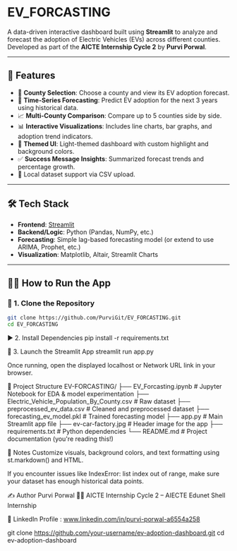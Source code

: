 # EV_FORCASTING 

A data-driven interactive dashboard built using **Streamlit** to analyze and forecast the adoption of Electric Vehicles (EVs) across different counties. Developed as part of the **AICTE Internship Cycle 2** by **Purvi Porwal**.

---

## 📌 Features

- 📍 **County Selection**: Choose a county and view its EV adoption forecast.
- 🔮 **Time-Series Forecasting**: Predict EV adoption for the next 3 years using historical data.
- 📈 **Multi-County Comparison**: Compare up to 5 counties side by side.
- 📊 **Interactive Visualizations**: Includes line charts, bar graphs, and adoption trend indicators.
- 🌙 **Themed UI**: Light-themed dashboard with custom highlight and background colors.
- ✅ **Success Message Insights**: Summarized forecast trends and percentage growth.
- 📂 Local dataset support via CSV upload.

---

## 🛠️ Tech Stack

- **Frontend**: [Streamlit](https://streamlit.io)
- **Backend/Logic**: Python (Pandas, NumPy, etc.)
- **Forecasting**: Simple lag-based forecasting model (or extend to use ARIMA, Prophet, etc.)
- **Visualization**: Matplotlib, Altair, Streamlit Charts

---

## 🧑‍💻 How to Run the App

### 🔄 1. Clone the Repository

```bash
git clone https://github.com/PurviGit/EV_FORCASTING.git
cd EV_FORCASTING
```
▶️ 2. Install Dependencies
pip install -r requirements.txt

🚀 3. Launch the Streamlit App
streamlit run app.py

Once running, open the displayed localhost or Network URL link in your browser.

📁 Project Structure
EV-FORCASTING/
├── EV_Forcasting.ipynb # Jupyter Notebook for EDA & model experimentation
├── Electric_Vehicle_Population_By_County.csv # Raw dataset
├── preprocessed_ev_data.csv # Cleaned and preprocessed dataset
├── forecasting_ev_model.pkl # Trained forecasting model
├── app.py # Main Streamlit app file
├── ev-car-factory.jpg # Header image for the app
├── requirements.txt # Python dependencies
└── README.md # Project documentation (you're reading this!)

📌 Notes
Customize visuals, background colors, and text formatting using st.markdown() and HTML.

If you encounter issues like IndexError: list index out of range, make sure your dataset has enough historical data points.

✍️ Author
Purvi Porwal
👩‍💻 AICTE Internship Cycle 2 – AIECTE Edunet Shell Internship 

🔗 LinkedIn Profile : www.linkedin.com/in/purvi-porwal-a6554a258

git clone https://github.com/your-username/ev-adoption-dashboard.git
cd ev-adoption-dashboard

